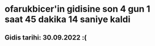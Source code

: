 # ofarukbicer'in gidisine son 4 gun 1 saat 45 dakika 14 saniye kaldi

## Gidis tarihi: 30.09.2022 :(